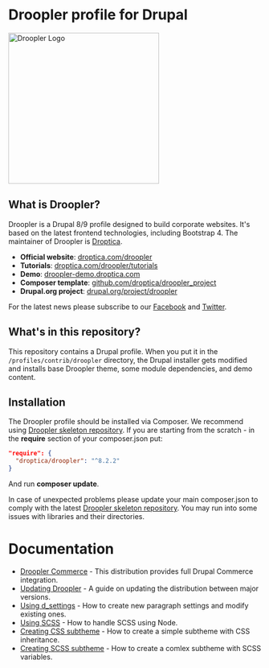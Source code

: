 # Droopler profile for Drupal
<img src="https://droopler-demo.droptica.com/themes/custom/droopler_subtheme/logo.svg" width=300 alt="Droopler Logo" />

## What is Droopler?
Droopler is a Drupal 8/9 profile designed to build corporate websites. It's based on the latest frontend technologies, including Bootstrap 4. The maintainer of Droopler is [Droptica](https://www.droptica.com).

* **Official website**: [droptica.com/droopler](https://www.droptica.com/droopler)
* **Tutorials**: [droptica.com/droopler/tutorials](https://www.droptica.com/droopler/tutorials/)
* **Demo**: [droopler-demo.droptica.com](https://droopler-demo.droptica.com)
* **Composer template**: [github.com/droptica/droopler_project](https://github.com/droptica/droopler_project)
* **Drupal.org project**: [drupal.org/project/droopler](https://www.drupal.org/project/droopler)

For the latest news please subscribe to our [Facebook](https://www.facebook.com/Droopler/) and [Twitter](https://twitter.com/DrooplerCMS).

## What's in this repository?
This repository contains a Drupal profile. When you put it in the `/profiles/contrib/droopler` directory, the Drupal installer gets modified and installs base Droopler theme, some module dependencies, and demo content.

## Installation
The Droopler profile should be installed via Composer. We recommend using [Droopler skeleton repository](https://github.com/droptica/droopler_project). If you are starting from the scratch - in the **require** section of your composer.json put:

```json
"require": {
  "droptica/droopler": "^8.2.2"
}
```

And run **composer update**.

In case of unexpected problems please update your main composer.json to comply with the latest [Droopler skeleton repository](https://github.com/droptica/droopler_project). You may run into some issues with libraries and their directories.

# Documentation
* [Droopler Commerce](modules/custom/d_commerce/README.md) - This distribution provides full Drupal Commerce integration.
* [Updating Droopler](UPDATE.md) - A guide on updating the distribution between major versions.
* [Using d_settings](modules/custom/d_p/README.md) - How to create new paragraph settings and modify existing ones.
* [Using SCSS](https://github.com/droptica/droopler_project/blob/master/README.md) - How to handle SCSS using Node.
* [Creating CSS subtheme](themes/custom/droopler_theme/STARTERKIT_CSS/README.md) - How to create a simple subtheme with CSS inheritance.
* [Creating SCSS subtheme](themes/custom/droopler_theme/STARTERKIT_SCSS/README.md) - How to create a comlex subtheme with SCSS variables.
